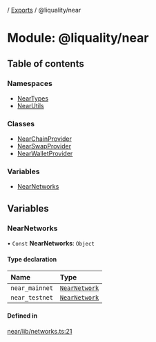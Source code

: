 [](../README.md) / [Exports](../modules.md) / @liquality/near

# Module: @liquality/near

## Table of contents

### Namespaces

- [NearTypes](liquality_near.NearTypes.md)
- [NearUtils](liquality_near.NearUtils.md)

### Classes

- [NearChainProvider](../classes/liquality_near.NearChainProvider.md)
- [NearSwapProvider](../classes/liquality_near.NearSwapProvider.md)
- [NearWalletProvider](../classes/liquality_near.NearWalletProvider.md)

### Variables

- [NearNetworks](liquality_near.md#nearnetworks)

## Variables

### NearNetworks

• `Const` **NearNetworks**: `Object`

#### Type declaration

| Name | Type |
| :------ | :------ |
| `near_mainnet` | [`NearNetwork`](../interfaces/liquality_near.NearTypes.NearNetwork.md) |
| `near_testnet` | [`NearNetwork`](../interfaces/liquality_near.NearTypes.NearNetwork.md) |

#### Defined in

[near/lib/networks.ts:21](https://github.com/liquality/chainabstractionlayer/blob/c190aa67/packages/near/lib/networks.ts#L21)
